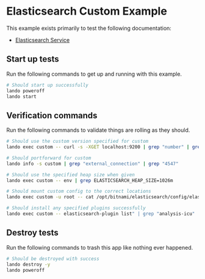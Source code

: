 # Elasticsearch Custom Example

This example exists primarily to test the following documentation:

* [Elasticsearch Service](https://docs.lando.dev/plugins/elasticsearch)

## Start up tests

Run the following commands to get up and running
with this example.

```bash
# Should start up successfully
lando poweroff
lando start
```

## Verification commands

Run the following commands to validate things are rolling as they should.

```bash
# Should use the custom version specified for custom
lando exec custom -- curl -s -XGET localhost:9200 | grep "number" | grep "7."

# Should portforward for custom
lando info -s custom | grep "external_connection" | grep "4547"

# Should use the specified heap size when given
lando exec custom -- env | grep ELASTICSEARCH_HEAP_SIZE=1026m

# Should mount custom config to the correct locations
lando exec custom -u root -- cat /opt/bitnami/elasticsearch/config/elasticsearch.yml | grep "name: bespincustom"

# Should install any specified plugins successfully
lando exec custom -- elasticsearch-plugin list" | grep "analysis-icu"
```

## Destroy tests

Run the following commands to trash this app like nothing ever happened.

```bash
# Should be destroyed with success
lando destroy -y
lando poweroff
```

